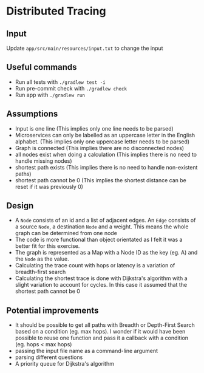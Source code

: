# Distributed Tracing

## Input

Update `app/src/main/resources/input.txt` to change the input

## Useful commands

* Run all tests with `./gradlew test -i`
* Run pre-commit check with `./gradlew check`
* Run app with `./gradlew run`

## Assumptions

- Input is one line (This implies only one line needs to be parsed)
- Microservices can only be labelled as an uppercase letter in the English alphabet.
  (This implies only one uppercase letter needs to be parsed)
- Graph is connected (This implies there are no disconnected nodes)
- all nodes exist when doing a calculation (This implies there is no need to handle missing nodes)
- shortest path exists (This implies there is no need to handle non-existent paths)
- shortest path cannot be 0 (This implies the shortest distance can be reset if it was previously 0)

## Design

- A `Node` consists of an id and a list of adjacent edges. An `Edge` consists of a source `Node`, a destination `Node`
  and a weight. This means the whole graph can be determined from one node
- The code is more functional than object orientated as I felt it was a better fit for this exercise.
- The graph is represented as a Map with a Node ID as the key (eg. A) and the `Node` as the value.
- Calculating the trace count with hops or latency is a variation of breadth-first search
- Calculating the shortest trace is done with Dijkstra's algorithm with a slight variation to account for cycles. In
  this case it assumed that the shortest path cannot be 0

## Potential improvements

- It should be possible to get all paths with Breadth or Depth-First Search based on a condition (eg. max hops). I
  wonder if it would have been possible to reuse one function and pass it a callback with a condition (eg. hops < max
  hops)
- passing the input file name as a command-line argument
- parsing different questions
- A priority queue for Dijkstra's algorithm
